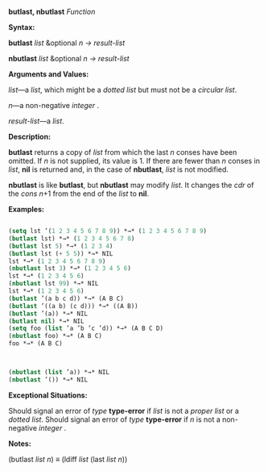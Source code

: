 **butlast, nbutlast** *Function* 



**Syntax:** 



**butlast** *list* &amp;optional *n → result-list* 



**nbutlast** *list* &amp;optional *n → result-list* 



**Arguments and Values:** 



*list*—a *list*, which might be a *dotted list* but must not be a *circular list*. 



*n*—a non-negative *integer* . 



*result-list*—a *list*. 



**Description:** 



**butlast** returns a copy of *list* from which the last *n* conses have been omitted. If *n* is not supplied, its value is 1. If there are fewer than *n* conses in *list*, **nil** is returned and, in the case of **nbutlast**, *list* is not modified. 



**nbutlast** is like **butlast**, but **nbutlast** may modify *list*. It changes the *cdr* of the *cons n*+1 from the end of the *list* to **nil**. 



**Examples:**
```lisp

(setq lst ’(1 2 3 4 5 6 7 8 9)) *→* (1 2 3 4 5 6 7 8 9) 
(butlast lst) *→* (1 2 3 4 5 6 7 8) 
(butlast lst 5) *→* (1 2 3 4) 
(butlast lst (+ 5 5)) *→* NIL 
lst *→* (1 2 3 4 5 6 7 8 9) 
(nbutlast lst 3) *→* (1 2 3 4 5 6) 
lst *→* (1 2 3 4 5 6) 
(nbutlast lst 99) *→* NIL 
lst *→* (1 2 3 4 5 6) 
(butlast ’(a b c d)) *→* (A B C) 
(butlast ’((a b) (c d))) *→* ((A B)) 
(butlast ’(a)) *→* NIL 
(butlast nil) *→* NIL 
(setq foo (list ’a ’b ’c ’d)) *→* (A B C D) 
(nbutlast foo) *→* (A B C) 
foo *→* (A B C) 



(nbutlast (list ’a)) *→* NIL 
(nbutlast ’()) *→* NIL 

```
**Exceptional Situations:** 



Should signal an error of *type* **type-error** if *list* is not a *proper list* or a *dotted list*. Should signal an error of *type* **type-error** if *n* is not a non-negative *integer* . 



**Notes:** 



(butlast *list n*) *≡* (ldiff *list* (last *list n*)) 



